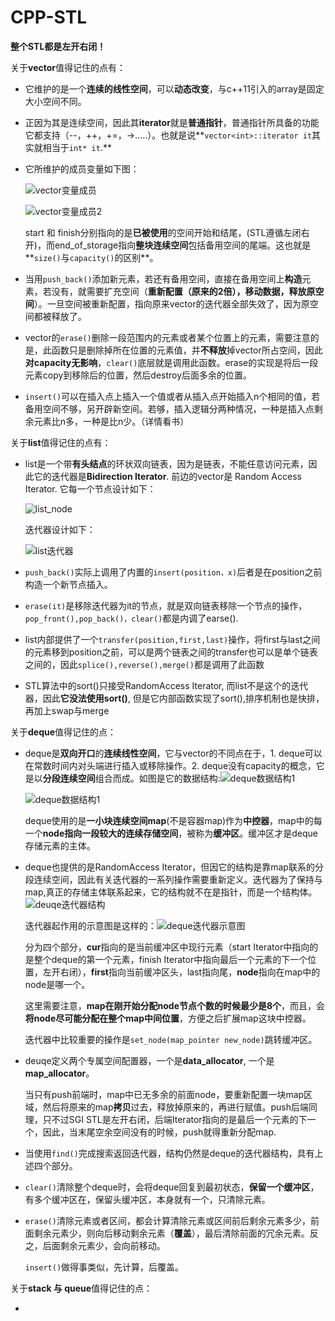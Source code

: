# CPP-STL

**整个STL都是左开右闭！**

关于**vector**值得记住的点有：

* 它维护的是一个**连续的线性空间**，可以**动态改变**，与c++11引入的array是固定大小空间不同。

* 正因为其是连续空间，因此其**iterator**就是**普通指针**，普通指针所具备的功能它都支持（--，++，+=，->.....）。也就是说**`vector<int>::iterator it`其实就相当于`int* it`.**

* 它所维护的成员变量如下图：

  ![vector变量成员](D:\cppLearning\figure\vector变量成员1.png)

  ![vector变量成员2](D:\cppLearning\figure\vector变量成员2.png)

  start 和 finish分别指向的是**已被使用**的空间开始和结尾，(STL遵循左闭右开)，而end_of_storage指向**整块连续空间**包括备用空间的尾端。这也就是**`size()`与`capacity()`的区别**。

* 当用`push_back()`添加新元素，若还有备用空间，直接在备用空间上**构造**元素，若没有，就需要扩充空间（**重新配置（原来的2倍），移动数据，释放原空间**）。一旦空间被重新配置，指向原来vector的迭代器全部失效了，因为原空间都被释放了。

* vector的`erase()`删除一段范围内的元素或者某个位置上的元素，需要注意的是，此函数只是删除掉所在位置的元素值，并**不释放**掉vector所占空间，因此**对capacity无影响**，`clear()`底层就是调用此函数。erase的实现是将后一段元素copy到移除后的位置，然后destroy后面多余的位置。

* `insert()`可以在插入点上插入一个值或者从插入点开始插入n个相同的值，若备用空间不够，另开辟新空间。若够，插入逻辑分两种情况，一种是插入点剩余元素比n多，一种是比n少。（详情看书）

关于**list**值得记住的点有：

* list是一个带**有头结点**的环状双向链表，因为是链表，不能任意访问元素，因此它的迭代器是**Bidirection Iterator**. 前边的vector是 Random Access Iterator. 它每一个节点设计如下：

  ![list_node](D:\cppLearning\figure\list_node.png)

  迭代器设计如下：

  ![list迭代器](D:\cppLearning\figure\list迭代器.png)

* `push_back()`实际上调用了内置的`insert(position，x)`后者是在position之前构造一个新节点插入。

* `erase(it)`是移除迭代器为it的节点，就是双向链表移除一个节点的操作，`pop_front(),pop_back()，clear()`都是内调了earse().

* list内部提供了一个`transfer(position,first,last)`操作，将first与last之间的元素移到position之前，可以是两个链表之间的transfer也可以是单个链表之间的，因此`splice(),reverse(),merge()`都是调用了此函数

* STL算法中的sort()只接受RandomAccess Iterator, 而list不是这个的迭代器，因此**它没法使用sort()**, 但是它内部函数实现了sort(),排序机制也是快排，再加上swap与merge

关于**deque**值得记住的点：

* deque是**双向开口**的**连续线性空间**，它与vector的不同点在于，1. deque可以在常数时间内对头端进行插入或移除操作。2. deque没有capacity的概念，它是以**分段连续空间**组合而成。如图是它的数据结构:![deque数据结构1](D:\cppLearning\figure\deque数据结构1.png)

  ![deque数据结构1](D:\cppLearning\figure\deuqe数据结构2.png)

  deque使用的是**一小块连续空间map**(不是容器map)作为**中控器**，map中的每一个**node指向一段较大的连续存储空间**，被称为**缓冲区**。缓冲区才是deque存储元素的主体。

* deque也提供的是RandomAccess Iterator，但因它的结构是靠map联系的分段连续空间，因此有关迭代器的一系列操作需要重新定义。迭代器为了保持与map,真正的存储主体联系起来，它的结构就不在是指针，而是一个结构体。![deuqe迭代器结构](D:\cppLearning\figure\deuqe迭代器结构.png)

  迭代器起作用的示意图是这样的：![deque迭代器示意图](D:\cppLearning\figure\deque迭代器示意图.png)

  分为四个部分，**cur**指向的是当前缓冲区中现行元素（start Iterator中指向的是整个deque的第一个元素，finish Iterator中指向最后一个元素的下一个位置，左开右闭），**first**指向当前缓冲区头，last指向尾，**node**指向在map中的node是哪一个。

  这里需要注意，**map在刚开始分配node节点个数的时候最少是8个**，而且，会**将node尽可能分配在整个map中间位置**，方便之后扩展map这块中控器。

  迭代器中比较重要的操作是`set_node(map_pointer new_node)`跳转缓冲区。

* deuqe定义两个专属空间配置器，一个是**data_allocator**, 一个是**map_allocator**。

  当只有push前端时，map中已无多余的前面node，要重新配置一块map区域，然后将原来的map**拷贝**过去，释放掉原来的，再进行赋值。push后端同理，只不过SGI STL是左开右闭，后端Iterator指向的是最后一个元素的下一个，因此，当末尾空余空间没有的时候，push就得重新分配map.

* 当使用`find()`完成搜索返回迭代器，结构仍然是deque的迭代器结构，具有上述四个部分。

* `clear()`清除整个deque时，会将deque回复到最初状态，**保留一个缓冲区**，有多个缓冲区在，保留头缓冲区，本身就有一个，只清除元素。

* `erase()`清除元素或者区间，都会计算清除元素或区间前后剩余元素多少，前面剩余元素少，则向后移动剩余元素（**覆盖**），最后清除前面的冗余元素。反之，后面剩余元素少，会向前移动。

  `insert()`做得事类似，先计算，后覆盖。

关于**stack 与 queue**值得记住的点：

* ​

